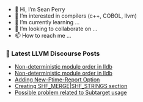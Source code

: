 - 👋 Hi, I’m Sean Perry
- 👀 I’m interested in compilers (c++, COBOL, llvm)
- 🌱 I’m currently learning ...
- 💞️ I’m looking to collaborate on ...
- 📫 How to reach me ...

<!---
s66perry/s66perry is a ✨ special ✨ repository because its `README.md` (this file) appears on your GitHub profile.
You can click the Preview link to take a look at your changes.
--->
### 📕 Latest LLVM Discourse Posts

<!-- DISCOURSE-LLVM:START -->
- [Non-deterministic module order in lldb](https://discourse.llvm.org/t/non-deterministic-module-order-in-lldb/86446#post_9)
- [Non-deterministic module order in lldb](https://discourse.llvm.org/t/non-deterministic-module-order-in-lldb/86446#post_8)
- [Adding New-Ftime-Report Option](https://discourse.llvm.org/t/adding-new-ftime-report-option/86474#post_1)
- [Creating SHF_MERGE|SHF_STRINGS section](https://discourse.llvm.org/t/creating-shf-merge-shf-strings-section/86399#post_4)
- [Possible problem related to Subtarget usage](https://discourse.llvm.org/t/possible-problem-related-to-subtarget-usage/75283#post_5)
<!-- DISCOURSE-LLVM:END -->
